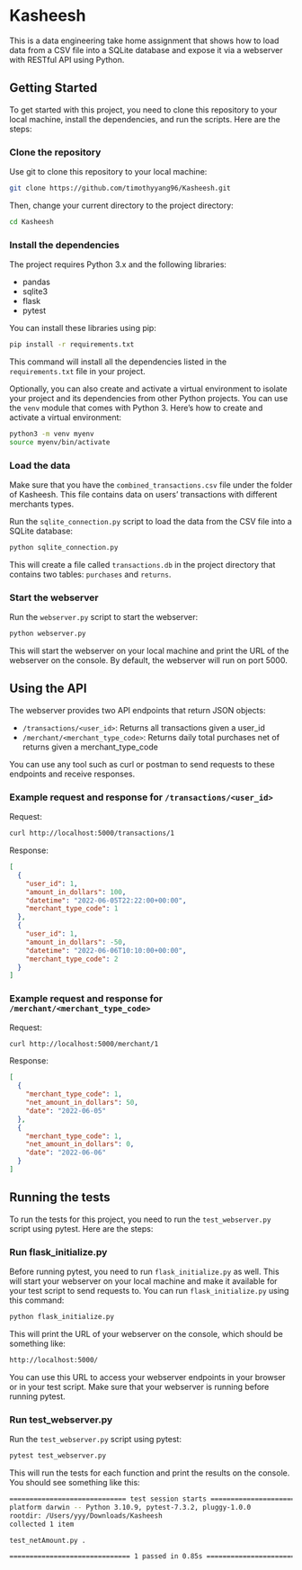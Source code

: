 # Kasheesh

This is a data engineering take home assignment that shows how to load data from a CSV file into a SQLite database and expose it via a webserver with RESTful API using Python.

## Getting Started

To get started with this project, you need to clone this repository to your local machine, install the dependencies, and run the scripts. Here are the steps:



### Clone the repository

Use git to clone this repository to your local machine:

```bash
git clone https://github.com/timothyyang96/Kasheesh.git
```

Then, change your current directory to the project directory:

```bash
cd Kasheesh
```

### Install the dependencies

The project requires Python 3.x and the following libraries:

- pandas
- sqlite3
- flask
- pytest

You can install these libraries using pip:

```bash
pip install -r requirements.txt
```


This command will install all the dependencies listed in the `requirements.txt` file in your project.

Optionally, you can also create and activate a virtual environment to isolate your project and its dependencies from other Python projects. You can use the `venv` module that comes with Python 3. Here’s how to create and activate a virtual environment:

```bash
python3 -m venv myenv
source myenv/bin/activate
```

### Load the data

Make sure that you have the `combined_transactions.csv` file under the folder of Kasheesh. This file contains data on users’ transactions with different merchants types.

Run the `sqlite_connection.py` script to load the data from the CSV file into a SQLite database:

```bash
python sqlite_connection.py
```

This will create a file called `transactions.db` in the project directory that contains two tables: `purchases` and `returns`.

### Start the webserver

Run the `webserver.py` script to start the webserver:

```bash
python webserver.py
```

This will start the webserver on your local machine and print the URL of the webserver on the console. By default, the webserver will run on port 5000.

## Using the API

The webserver provides two API endpoints that return JSON objects:

- `/transactions/<user_id>`: Returns all transactions given a user_id
- `/merchant/<merchant_type_code>`: Returns daily total purchases net of returns given a merchant_type_code

You can use any tool such as curl or postman to send requests to these endpoints and receive responses.

### Example request and response for `/transactions/<user_id>`

Request:

```bash
curl http://localhost:5000/transactions/1
```

Response:

```json
[
  {
    "user_id": 1,
    "amount_in_dollars": 100,
    "datetime": "2022-06-05T22:22:00+00:00",
    "merchant_type_code": 1
  },
  {
    "user_id": 1,
    "amount_in_dollars": -50,
    "datetime": "2022-06-06T10:10:00+00:00",
    "merchant_type_code": 2
  }
]
```

### Example request and response for `/merchant/<merchant_type_code>`

Request:

```bash
curl http://localhost:5000/merchant/1
```


Response:

```json
[
  {
    "merchant_type_code": 1,
    "net_amount_in_dollars": 50,
    "date": "2022-06-05"
  },
  {
    "merchant_type_code": 1,
    "net_amount_in_dollars": 0,
    "date": "2022-06-06"
  }
]
```


## Running the tests

To run the tests for this project, you need to run the `test_webserver.py` script using pytest. Here are the steps:

### Run flask_initialize.py

Before running pytest, you need to run `flask_initialize.py` as well. This will start your webserver on your local machine and make it available for your test script to send requests to. You can run `flask_initialize.py` using this command:

```bash
python flask_initialize.py
```


This will print the URL of your webserver on the console, which should be something like:

```bash
http://localhost:5000/
```


You can use this URL to access your webserver endpoints in your browser or in your test script. Make sure that your webserver is running before running pytest.

### Run test_webserver.py

Run the `test_webserver.py` script using pytest:

```bash
pytest test_webserver.py
```


This will run the tests for each function and print the results on the console. You should see something like this:

```bash
============================= test session starts ==============================
platform darwin -- Python 3.10.9, pytest-7.3.2, pluggy-1.0.0
rootdir: /Users/yyy/Downloads/Kasheesh
collected 1 item

test_netAmount.py .                                                      [100%]

============================== 1 passed in 0.85s ===============================
```
